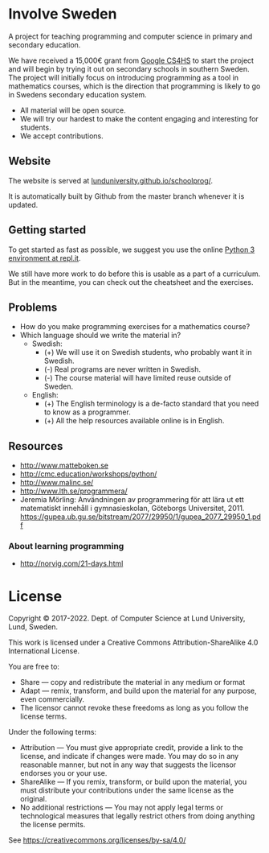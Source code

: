 Involve Sweden
==============

A project for teaching programming and computer science in primary and secondary education.

We have received a 15,000€ grant from [Google CS4HS](https://www.cs4hs.com/) to start the project and will begin by trying it out on secondary schools in southern Sweden. The project will initially focus on introducing programming as a tool in mathematics courses, which is the direction that programming is likely to go in Swedens secondary education system.

 - All material will be open source.
 - We will try our hardest to make the content engaging and interesting for students.
 - We accept contributions.

## Website
<!--
[![Build Status](https://travis-ci.org/lunduniversity/schoolprog.svg?branch=master)](https://travis-ci.org/lunduniversity/schoolprog)
-->

The website is served at [lunduniversity.github.io/schoolprog/](https://lunduniversity.github.io/schoolprog/).

It is automatically built by Github <!--[Travis CI](https://travis-ci.org/lunduniversity/schoolprog) -->from the master branch whenever it is updated.

## Getting started

To get started as fast as possible, we suggest you use the online [Python 3 environment at repl.it](https://repl.it/languages/python3).

We still have more work to do before this is usable as a part of a curriculum. But in the meantime, you can check out the cheatsheet and the exercises.
<!--
## Hosting it locally

In case you want to help develop the material you might want to run the website locally to preview your changes before committing and pushing. **If this doesn't work for you, create an issue or contact the maintainers so we can find and eliminate the bugs.**

First make sure you have `ruby` and `bundle` installed.

Then install the necessary ruby packages:

```sh
make install-deps
```

Then start the development server with:

```sh
make serve
```

Then browse to the local pages:

`http://localhost:4000/schoolprog/`

-->
## Problems

 - How do you make programming exercises for a mathematics course?
 - Which language should we write the material in?
   - Swedish:
     - (+) We will use it on Swedish students, who probably want it in Swedish.
     - (-) Real programs are never written in Swedish.
     - (-) The course material will have limited reuse outside of Sweden.
   - English:
     - (+) The English terminology is a de-facto standard that you need to know as a programmer.
     - (+) All the help resources available online is in English.

## Resources

 - http://www.matteboken.se
 - http://cmc.education/workshops/python/
 - http://www.malinc.se/
 - http://www.lth.se/programmera/
 - Jeremia Mörling: Användningen av programmering för att lära ut ett matematiskt innehåll i gymnasieskolan, Göteborgs Universitet, 2011. https://gupea.ub.gu.se/bitstream/2077/29950/1/gupea_2077_29950_1.pdf


### About learning programming

 - http://norvig.com/21-days.html

# License

Copyright &copy; 2017-2022. Dept. of Computer Science at Lund University, Lund, Sweden.


This work is licensed under a
Creative Commons Attribution-ShareAlike 4.0 International License.


You are free to:

* Share — copy and redistribute the material in any medium or format
* Adapt — remix, transform, and build upon the material for any purpose, even commercially.
* The licensor cannot revoke these freedoms as long as you follow the license terms.

Under the following terms:

* Attribution — You must give appropriate credit, provide a link to the license, and indicate if changes were made. You may do so in any reasonable manner, but not in any way that suggests the licensor endorses you or your use.
*  ShareAlike — If you remix, transform, or build upon the material, you must distribute your contributions under the same license as the original.
* No additional restrictions — You may not apply legal terms or technological measures that legally restrict others from doing anything the license permits.


See https://creativecommons.org/licenses/by-sa/4.0/
